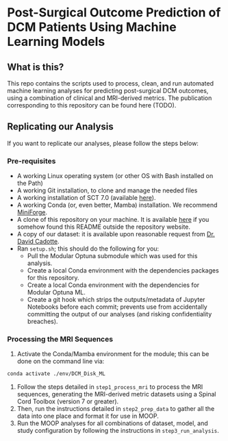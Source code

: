 # Post-Surgical Outcome Prediction of DCM Patients Using Machine Learning Models

## What is this?

This repo contains the scripts used to process, clean, and run automated machine learning analyses for predicting post-surgical DCM outcomes, using a combination of clinical and MRI-derived metrics. The publication corresponding to this repository can be found here (TODO).

## Replicating our Analysis

If you want to replicate our analyses, please follow the steps below:

### Pre-requisites

* A working Linux operating system (or other OS with Bash installed on the Path)
* A working Git installation, to clone and manage the needed files
* A working installation of SCT 7.0 (available [here](https://github.com/spinalcordtoolbox/spinalcordtoolbox/releases/tag/7.0)).
* A working Conda (or, even better, Mamba) installation. We recommend [MiniForge](https://github.com/conda-forge/miniforge).
* A clone of this repository on your machine. It is available [here](https://github.com/SomeoneInParticular/DCM_Outcome_Prediction_ML) if you somehow found this README outside the repository website.
* A copy of our dataset: it is available upon reasonable request from [Dr. David Cadotte](mailto:david.cadotte@ucalgary.ca).
* Ran `setup.sh`; this should do the following for you:
  * Pull the Modular Optuna submodule which was used for this analysis.
  * Create a local Conda environment with the dependencies packages for this repository.
  * Create a local Conda environment with the dependencies for Modular Optuna ML.
  * Create a git hook which strips the outputs/metadata of Jupyter Notebooks before each commit; prevents use from accidentally committing the output of our analyses (and risking confidentiality breaches).

### Processing the MRI Sequences

1. Activate the Conda/Mamba environment for the module; this can be done on the command line via:

```bash
conda activate ./env/DCM_Disk_ML
```

1. Follow the steps detailed in `step1_process_mri` to process the MRI sequences, generating the MRI-derived metric datasets using a Spinal Cord Toolbox (version 7 or greater).
1. Then, run the instructions detailed in `step2_prep_data` to gather all the data into one place and format it for use in MOOP.
1. Run the MOOP analyses for all combinations of dataset, model, and study configuration by following the instructions in `step3_run_analysis`.
